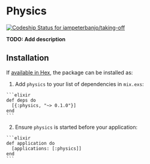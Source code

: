 # Physics

[ ![Codeship Status for iampeterbanjo/taking-off](https://app.codeship.com/projects/4b377650-c954-0134-c66a-728cdae713d6/status?branch=master)](https://app.codeship.com/projects/199288)

**TODO: Add description**

## Installation

If [available in Hex](https://hex.pm/docs/publish), the package can be installed as:

  1. Add `physics` to your list of dependencies in `mix.exs`:

    ```elixir
    def deps do
      [{:physics, "~> 0.1.0"}]
    end
    ```

  2. Ensure `physics` is started before your application:

    ```elixir
    def application do
      [applications: [:physics]]
    end
    ```

